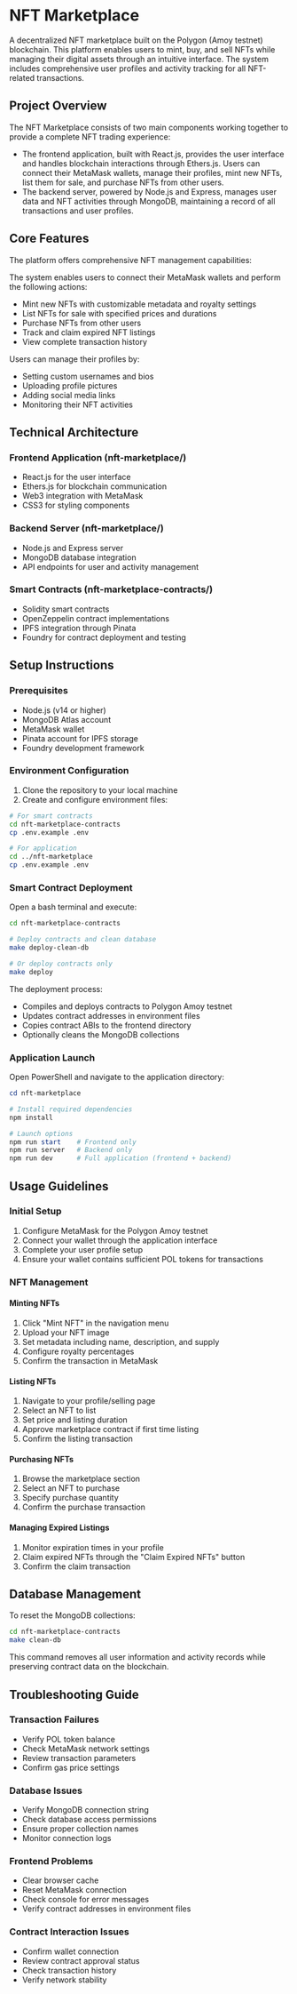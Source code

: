 # NFT Marketplace

A decentralized NFT marketplace built on the Polygon (Amoy testnet) blockchain. This platform enables users to mint, buy, and sell NFTs while managing their digital assets through an intuitive interface. The system includes comprehensive user profiles and activity tracking for all NFT-related transactions.

## Project Overview

The NFT Marketplace consists of two main components working together to provide a complete NFT trading experience:

- The frontend application, built with React.js, provides the user interface and handles blockchain interactions through Ethers.js. Users can connect their MetaMask wallets, manage their profiles, mint new NFTs, list them for sale, and purchase NFTs from other users.
- The backend server, powered by Node.js and Express, manages user data and NFT activities through MongoDB, maintaining a record of all transactions and user profiles.

## Core Features

The platform offers comprehensive NFT management capabilities:

The system enables users to connect their MetaMask wallets and perform the following actions:

- Mint new NFTs with customizable metadata and royalty settings
- List NFTs for sale with specified prices and durations
- Purchase NFTs from other users
- Track and claim expired NFT listings
- View complete transaction history

Users can manage their profiles by:

- Setting custom usernames and bios
- Uploading profile pictures
- Adding social media links
- Monitoring their NFT activities

## Technical Architecture

### Frontend Application (nft-marketplace/)
- React.js for the user interface
- Ethers.js for blockchain communication
- Web3 integration with MetaMask
- CSS3 for styling components

### Backend Server (nft-marketplace/)
- Node.js and Express server
- MongoDB database integration
- API endpoints for user and activity management

### Smart Contracts (nft-marketplace-contracts/)
- Solidity smart contracts
- OpenZeppelin contract implementations
- IPFS integration through Pinata
- Foundry for contract deployment and testing

## Setup Instructions

### Prerequisites
- Node.js (v14 or higher)
- MongoDB Atlas account
- MetaMask wallet
- Pinata account for IPFS storage
- Foundry development framework

### Environment Configuration
1. Clone the repository to your local machine
2. Create and configure environment files:
```bash
# For smart contracts
cd nft-marketplace-contracts
cp .env.example .env

# For application
cd ../nft-marketplace
cp .env.example .env
```

### Smart Contract Deployment
Open a bash terminal and execute:
```bash
cd nft-marketplace-contracts

# Deploy contracts and clean database
make deploy-clean-db

# Or deploy contracts only
make deploy
```

The deployment process:
- Compiles and deploys contracts to Polygon Amoy testnet
- Updates contract addresses in environment files
- Copies contract ABIs to the frontend directory
- Optionally cleans the MongoDB collections

### Application Launch
Open PowerShell and navigate to the application directory:
```powershell
cd nft-marketplace

# Install required dependencies
npm install

# Launch options
npm run start    # Frontend only
npm run server   # Backend only
npm run dev      # Full application (frontend + backend)
```

## Usage Guidelines

### Initial Setup
1. Configure MetaMask for the Polygon Amoy testnet
2. Connect your wallet through the application interface
3. Complete your user profile setup
4. Ensure your wallet contains sufficient POL tokens for transactions

### NFT Management

#### Minting NFTs
1. Click "Mint NFT" in the navigation menu
2. Upload your NFT image
3. Set metadata including name, description, and supply
4. Configure royalty percentages
5. Confirm the transaction in MetaMask

#### Listing NFTs
1. Navigate to your profile/selling page
2. Select an NFT to list
3. Set price and listing duration
4. Approve marketplace contract if first time listing
5. Confirm the listing transaction

#### Purchasing NFTs
1. Browse the marketplace section
2. Select an NFT to purchase
3. Specify purchase quantity
4. Confirm the purchase transaction

#### Managing Expired Listings
1. Monitor expiration times in your profile
2. Claim expired NFTs through the "Claim Expired NFTs" button
3. Confirm the claim transaction

## Database Management
To reset the MongoDB collections:
```bash
cd nft-marketplace-contracts
make clean-db
```
This command removes all user information and activity records while preserving contract data on the blockchain.

## Troubleshooting Guide

### Transaction Failures
- Verify POL token balance
- Check MetaMask network settings
- Review transaction parameters
- Confirm gas price settings

### Database Issues
- Verify MongoDB connection string
- Check database access permissions
- Ensure proper collection names
- Monitor connection logs

### Frontend Problems
- Clear browser cache
- Reset MetaMask connection
- Check console for error messages
- Verify contract addresses in environment files

### Contract Interaction Issues
- Confirm wallet connection
- Review contract approval status
- Check transaction history
- Verify network stability
